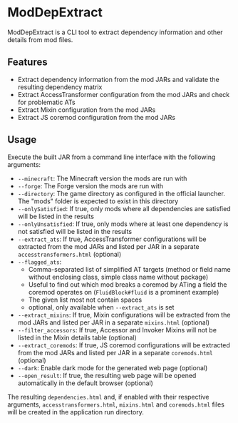 # ModDepExtract

ModDepExtract is a CLI tool to extract dependency information and other details from mod files.

## Features

- Extract dependency information from the mod JARs and validate the resulting dependency matrix
- Extract AccessTransformer configuration from the mod JARs and check for problematic ATs
- Extract Mixin configuration from the mod JARs
- Extract JS coremod configuration from the mod JARs

## Usage

Execute the built JAR from a command line interface with the following arguments:

- `--minecraft`: The Minecraft version the mods are run with
- `--forge`: The Forge version the mods are run with
- `--directory`: The game directory as configured in the official launcher. The "mods" folder is expected to exist in this directory
- `--onlySatisfied`: If true, only mods where all dependencies are satisfied will be listed in the results
- `--onlyUnsatisfied`: If true, only mods where at least one dependency is not satisfied will be listed in the results
- `--extract_ats`: If true, AccessTransformer configurations will be extracted from the mod JARs and listed per JAR in a separate `accesstransformers.html` (optional)
- `--flagged_ats`:
  - Comma-separated list of simplified AT targets (method or field name without enclosing class, simple class name without package)
  - Useful to find out which mod breaks a coremod by ATing a field the coremod operates on (`FluidBlock#fluid` is a prominent example)
  - The given list most not contain spaces
  - optional, only available when `--extract_ats` is set
- `--extract_mixins`: If true, Mixin configurations will be extracted from the mod JARs and listed per JAR in a separate `mixins.html` (optional)
- `--filter_accessors`: If true, Accessor and Invoker Mixins will not be listed in the Mixin details table (optional)
- `--extract_coremods`: If true, JS coremod configurations will be extracted from the mod JARs and listed per JAR in a separate `coremods.html` (optional)
- `--dark`: Enable dark mode for the generated web page (optional)
- `--open_result`: If true, the resulting web page will be opened automatically in the default browser (optional)

The resulting `dependencies.html` and, if enabled with their respective arguments, `accesstransformers.html`, `mixins.html` and `coremods.html` files will be created in the application run directory.
